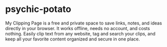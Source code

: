 # psychic-potato
My Clipping Page is a free and private space to save links, notes, and ideas directly in your browser. It works offline, needs no account, and costs nothing. Easily clip text from any website, tag and search your clips, and keep all your favorite content organized and secure in one place.
